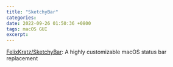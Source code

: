 ```yaml
---
title: "SketchyBar"
categories: 
date: 2022-09-26 01:50:36 +0800
tags: macOS GUI
excerpt: 
---
```

[FelixKratz/SketchyBar](https://github.com/FelixKratz/SketchyBar): A highly customizable macOS status bar replacement




